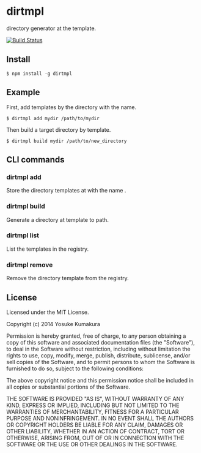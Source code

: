 dirtmpl
===========

directory generator at the template.

[![Build Status](https://travis-ci.org/kumatch/dirtmpl.png?branch=master)](https://travis-ci.org/kumatch/dirtmpl)


Install
--------

    $ npm install -g dirtmpl


Example
--------

First, add templates by the directory with the name.

```
$ dirtmpl add mydir /path/to/mydir
```

Then build a target directory by template.

```
$ dirtmpl build mydir /path/to/new_directory
```

CLI commands
-------

### dirtmpl add <name> <directory>

Store the directory templates at <directory> with the name <name>.

### dirtmpl build <name> <directory>

Generate a directory at <name> template to <directory> path.

### dirtmpl list

List the templates in the registry.

### dirtmpl remove <name>

Remove the directory template <name> from the registry.




License
--------

Licensed under the MIT License.

Copyright (c) 2014 Yosuke Kumakura

Permission is hereby granted, free of charge, to any person
obtaining a copy of this software and associated documentation
files (the "Software"), to deal in the Software without
restriction, including without limitation the rights to use,
copy, modify, merge, publish, distribute, sublicense, and/or sell
copies of the Software, and to permit persons to whom the
Software is furnished to do so, subject to the following
conditions:

The above copyright notice and this permission notice shall be
included in all copies or substantial portions of the Software.

THE SOFTWARE IS PROVIDED "AS IS", WITHOUT WARRANTY OF ANY KIND,
EXPRESS OR IMPLIED, INCLUDING BUT NOT LIMITED TO THE WARRANTIES
OF MERCHANTABILITY, FITNESS FOR A PARTICULAR PURPOSE AND
NONINFRINGEMENT. IN NO EVENT SHALL THE AUTHORS OR COPYRIGHT
HOLDERS BE LIABLE FOR ANY CLAIM, DAMAGES OR OTHER LIABILITY,
WHETHER IN AN ACTION OF CONTRACT, TORT OR OTHERWISE, ARISING
FROM, OUT OF OR IN CONNECTION WITH THE SOFTWARE OR THE USE OR
OTHER DEALINGS IN THE SOFTWARE.
